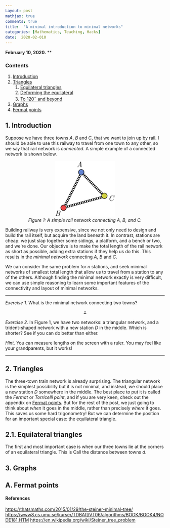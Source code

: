 ```yaml
---
Layout: post
mathjax: true
comments: true
title:  "A minimal introduction to minimal networks"
categories: [Mathematics, Teaching, Hacks]
date:  2020-02-010
---
```


**February 10, 2020.** **

### Contents

1. <a href="#sec-1">Introduction</a>
2. <a href="#sec-2">Triangles</a>
   1. <a href="#sec-2-1">Equilateral triangles</a>
   2. <a href="#sec-2-2">Deforming the equilateral</a>
   3. <a href="#sec-2-2">To $120^\circ$ and beyond</a>
3. <a href="#sec-3">Graphs</a>
4. <a href="#sec-A">Fermat points</a>

## 1. Introduction <a id="sec-1" name="sec-1"></a>

Suppose we have three towns $A$, $B$ and $C$, that we want to join up
by rail.
I should be able to use this railway to travel from one town to any
other, so we say that rail network is *connected*.
A simple example of a connected network is shown below.

<figure>
    <div style="text-align:center"><img src
    ="/images/posts/steiner1.png" width="45%"/>
		    <figcaption><i>Figure 1: A simple rail network connecting A, B,
    and C.</i></figcaption>
	</div>
	</figure>
	
Building railway is very expensive, since we not only need to design and
build the rail itself, but acquire the land beneath it.
In contrast, stations are cheap: we just slap together some sidings, a
platform, and a bench or two, and we're done.
Our objective is to make the total length of the rail network as
short as possible, adding extra stations if they help us do this.
This results in the *minimal network* connecting $A$, $B$ and $C$.

We can consider the same problem for $n$ stations, and seek minimal
networks of smallest total length that allow us to travel from a
station to any of the others.
Although finding the minimal network exactly is very difficult, we can
use simple reasoning to learn some important features of the
connectivity and layout of minimal networks.

---

*Exercise 1.* What is the minimal network connecting two towns?

<p align="center">
  ⁂
</p>

*Exercise 2.* In Figure 1, we have two networks: a triangular network,
and a trident-shaped network with a new station $D$ in the middle.
Which is shorter?
See if you can do better than either.

*Hint.* You can measure lengths on the screen with a ruler. You may
 feel like your grandparents, but it works!

---

## 2. Triangles <a id="sec-2" name="sec-2"></a>

The three-town train network is already surprising.
The triangular network is the simplest possibility but it is not minimal, and
instead, we should place a new station $D$ somewhere in the middle.
The best place to put it is called the *Fermat* or *Torricelli point*,
and if you are very keen, check out the appendix on <a
href="#sec-A">Fermat points</a>.
But for the rest of the post, we just going to think about *when* it
goes in the middle, rather than precisely *where* it goes.
This saves us some hard trigonometry!
But we can determine the position for an important special case: the
equilateral triangle.

## 2.1. Equilateral triangles <a id="sec-2-1" name="sec-2-1"></a>

The first and most important case is when our three towns lie at the
corners of an equilateral triangle.
This is 
Call the distance between towns $d$.

## 3. Graphs <a id="sec-3" name="sec-3"></a>

## A. Fermat points <a id="sec-A" name="sec-A"></a>

#### References

https://thatsmaths.com/2015/01/29/the-steiner-minimal-tree/
https://www8.cs.umu.se/kurser/TDBAfl/VT06/algorithms/BOOK/BOOK4/NODE181.HTM
https://en.wikipedia.org/wiki/Steiner_tree_problem
